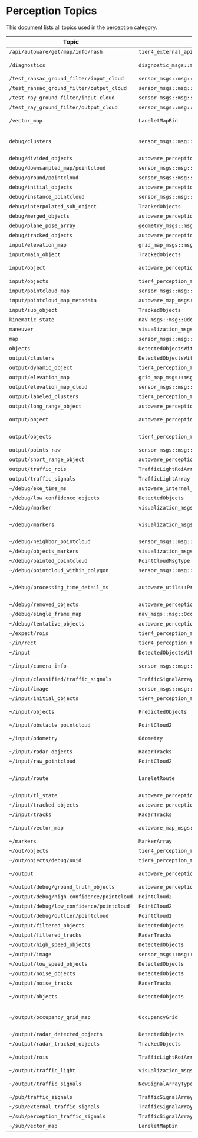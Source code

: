 # Perception Topics

This document lists all topics used in the perception category.

| Topic | Message Type | Publishers | Subscribers |
| ----- | ------------ | ---------- | ----------- |
| `/api/autoware/get/map/info/hash` | `tier4_external_api_msgs::msg::MapHash` |  | elevation_map_loader_node.cpp |
| `/diagnostics` | `diagnostic_msgs::msg::DiagnosticArray` | diagnostics_interface.cpp, pose_instability_detector.cpp and 3 more | fusion_node.cpp, test_diagnostics_interface.cpp and 17 more |
| `/test_ransac_ground_filter/input_cloud` | `sensor_msgs::msg::PointCloud2` | test_ransac_ground_filter.cpp |  |
| `/test_ransac_ground_filter/output_cloud` | `sensor_msgs::msg::PointCloud2` | test_ransac_ground_filter.cpp |  |
| `/test_ray_ground_filter/input_cloud` | `sensor_msgs::msg::PointCloud2` | test_ray_ground_filter.cpp |  |
| `/test_ray_ground_filter/output_cloud` | `sensor_msgs::msg::PointCloud2` | test_ray_ground_filter.cpp |  |
| `/vector_map` | `LaneletMapBin` |  | radar_object_tracker_node.cpp, map_based_prediction_node.cpp |
| `debug/clusters` | `sensor_msgs::msg::PointCloud2` | euclidean_cluster_node.cpp, voxel_grid_based_euclidean_cluster_node.cpp and 1 more |  |
| `debug/divided_objects` | `autoware_perception_msgs::msg::DetectedObjects` | debugger.hpp |  |
| `debug/downsampled_map/pointcloud` | `sensor_msgs::msg::PointCloud2` | voxel_grid_map_loader.cpp |  |
| `debug/ground/pointcloud` | `sensor_msgs::msg::PointCloud2` | node.cpp |  |
| `debug/initial_objects` | `autoware_perception_msgs::msg::DetectedObjects` | debugger.hpp |  |
| `debug/instance_pointcloud` | `sensor_msgs::msg::PointCloud2` | debugger.cpp |  |
| `debug/interpolated_sub_object` | `TrackedObjects` | decorative_tracker_merger_node.cpp |  |
| `debug/merged_objects` | `autoware_perception_msgs::msg::DetectedObjects` | debugger.hpp |  |
| `debug/plane_pose_array` | `geometry_msgs::msg::PoseArray` | node.cpp |  |
| `debug/tracked_objects` | `autoware_perception_msgs::msg::DetectedObjects` | debugger.hpp |  |
| `input/elevation_map` | `grid_map_msgs::msg::GridMap` |  | node.cpp |
| `input/main_object` | `TrackedObjects` |  | decorative_tracker_merger_node.cpp |
| `input/object` | `autoware_perception_msgs::msg::DetectedObjects` |  | object_range_splitter_node.cpp, position_filter.cpp and 2 more |
| `input/objects` | `tier4_perception_msgs::msg::DetectedObjectsWithFeature` |  | low_intensity_cluster_filter_node.cpp |
| `input/pointcloud_map` | `sensor_msgs::msg::PointCloud2` |  | elevation_map_loader_node.cpp |
| `input/pointcloud_map_metadata` | `autoware_map_msgs::msg::PointCloudMapMetaData` |  | elevation_map_loader_node.cpp |
| `input/sub_object` | `TrackedObjects` |  | decorative_tracker_merger_node.cpp |
| `kinematic_state` | `nav_msgs::msg::Odometry` |  | voxel_grid_map_loader.cpp |
| `maneuver` | `visualization_msgs::msg::MarkerArray` | map_based_prediction_node.cpp |  |
| `map` | `sensor_msgs::msg::PointCloud2` |  | voxel_grid_map_loader.cpp |
| `objects` | `DetectedObjectsWithFeature` | shape_estimation_node.cpp |  |
| `output/clusters` | `DetectedObjectsWithFeature` | cluster_merger_node.cpp |  |
| `output/dynamic_object` | `tier4_perception_msgs::msg::DetectedObjectsWithFeature` | node.cpp |  |
| `output/elevation_map` | `grid_map_msgs::msg::GridMap` | elevation_map_loader_node.cpp |  |
| `output/elevation_map_cloud` | `sensor_msgs::msg::PointCloud2` | elevation_map_loader_node.cpp |  |
| `output/labeled_clusters` | `tier4_perception_msgs::msg::DetectedObjectsWithFeature` | node.cpp |  |
| `output/long_range_object` | `autoware_perception_msgs::msg::DetectedObjects` | object_range_splitter_node.cpp |  |
| `output/object` | `autoware_perception_msgs::msg::DetectedObjects` | object_association_merger_node.cpp, decorative_tracker_merger_node.cpp and 2 more |  |
| `output/objects` | `tier4_perception_msgs::msg::DetectedObjectsWithFeature` | low_intensity_cluster_filter_node.cpp, topic_publisher.cpp |  |
| `output/points_raw` | `sensor_msgs::msg::PointCloud2` | node.cpp |  |
| `output/short_range_object` | `autoware_perception_msgs::msg::DetectedObjects` | object_range_splitter_node.cpp |  |
| `output/traffic_rois` | `TrafficLightRoiArray` | traffic_light_selector_node.cpp |  |
| `output/traffic_signals` | `TrafficLightArray` | traffic_light_category_merger_node.cpp |  |
| `~/debug/exe_time_ms` | `autoware_internal_debug_msgs::msg::Float32Stamped` | traffic_light_fine_detector_node.cpp |  |
| `~/debug/low_confidence_objects` | `DetectedObjects` | node.cpp |  |
| `~/debug/marker` | `visualization_msgs::msg::MarkerArray` | lanelet_filter.cpp, debug_marker.cpp and 7 more |  |
| `~/debug/markers` | `visualization_msgs::msg::MarkerArray` | traffic_light_map_based_detector_node.cpp, autoware_pure_pursuit_lateral_controller.cpp and 1 more |  |
| `~/debug/neighbor_pointcloud` | `sensor_msgs::msg::PointCloud2` | debugger.hpp |  |
| `~/debug/objects_markers` | `visualization_msgs::msg::MarkerArray` | debugger.cpp |  |
| `~/debug/painted_pointcloud` | `PointCloudMsgType` | node.cpp |  |
| `~/debug/pointcloud_within_polygon` | `sensor_msgs::msg::PointCloud2` | debugger.hpp |  |
| `~/debug/processing_time_detail_ms` | `autoware_utils::ProcessingTimeDetail` | multi_object_tracker_node.cpp, laserscan_based_occupancy_grid_map_node.cpp and 10 more |  |
| `~/debug/removed_objects` | `autoware_perception_msgs::msg::DetectedObjects` | debugger.hpp |  |
| `~/debug/single_frame_map` | `nav_msgs::msg::OccupancyGrid` | synchronized_grid_map_fusion_node.cpp |  |
| `~/debug/tentative_objects` | `autoware_perception_msgs::msg::TrackedObjects` | debugger.cpp |  |
| `~/expect/rois` | `tier4_perception_msgs::msg::TrafficLightRoiArray` | traffic_light_map_based_detector_node.cpp |  |
| `~/in/rect` | `tier4_perception_msgs::msg::DetectedObjectsWithFeature` |  | bytetrack_node.cpp |
| `~/input` | `DetectedObjectsWithFeature` |  | detected_object_feature_remover_node.cpp |
| `~/input/camera_info` | `sensor_msgs::msg::CameraInfo` |  | traffic_light_map_based_detector_node.cpp, bevfusion_node.cpp and 4 more |
| `~/input/classified/traffic_signals` | `TrafficSignalArray` |  | node.cpp |
| `~/input/image` | `sensor_msgs::msg::Image` |  | bevfusion_node.cpp, ar_tag_based_localizer.cpp |
| `~/input/initial_objects` | `tier4_perception_msgs::msg::DetectedObjectsWithFeature` |  | detection_by_tracker_node.cpp |
| `~/input/objects` | `PredictedObjects` | test.cpp | perception_online_evaluator_node.cpp, radar_objects_adapter.cpp and 6 more |
| `~/input/obstacle_pointcloud` | `PointCloud2` |  | pointcloud_based_occupancy_grid_map_node.cpp |
| `~/input/odometry` | `Odometry` |  | radar_tracks_msgs_converter_node.cpp, pose_instability_detector.cpp and 5 more |
| `~/input/radar_objects` | `RadarTracks` |  | radar_tracks_msgs_converter_node.cpp |
| `~/input/raw_pointcloud` | `PointCloud2` |  | pointcloud_based_occupancy_grid_map_node.cpp |
| `~/input/route` | `LaneletRoute` |  | node.cpp, traffic_light_map_based_detector_node.cpp and 2 more |
| `~/input/tl_state` | `autoware_perception_msgs::msg::TrafficLightGroupArray` |  | node.cpp |
| `~/input/tracked_objects` | `autoware_perception_msgs::msg::TrackedObjects` |  | detection_by_tracker_node.cpp |
| `~/input/tracks` | `RadarTracks` |  | radar_tracks_noise_filter_node.cpp |
| `~/input/vector_map` | `autoware_map_msgs::msg::LaneletMapBin` |  | traffic_light_multi_camera_fusion_node.cpp, node.cpp and 10 more |
| `~/markers` | `MarkerArray` | perception_online_evaluator_node.cpp |  |
| `~/out/objects` | `tier4_perception_msgs::msg::DetectedObjectsWithFeature` | tensorrt_yolox_node.cpp, bytetrack_node.cpp |  |
| `~/out/objects/debug/uuid` | `tier4_perception_msgs::msg::DynamicObjectArray` | bytetrack_node.cpp |  |
| `~/output` | `autoware_perception_msgs::msg::DetectedObjects` | detection_by_tracker_node.cpp, detected_object_feature_remover_node.cpp |  |
| `~/output/debug/ground_truth_objects` | `autoware_perception_msgs::msg::TrackedObjects` | node.cpp |  |
| `~/output/debug/high_confidence/pointcloud` | `PointCloud2` | occupancy_grid_map_outlier_filter_node.cpp |  |
| `~/output/debug/low_confidence/pointcloud` | `PointCloud2` | occupancy_grid_map_outlier_filter_node.cpp |  |
| `~/output/debug/outlier/pointcloud` | `PointCloud2` | occupancy_grid_map_outlier_filter_node.cpp |  |
| `~/output/filtered_objects` | `DetectedObjects` | radar_crossing_objects_noise_filter_node.cpp |  |
| `~/output/filtered_tracks` | `RadarTracks` | radar_tracks_noise_filter_node.cpp |  |
| `~/output/high_speed_objects` | `DetectedObjects` | object_velocity_splitter_node.cpp |  |
| `~/output/image` | `sensor_msgs::msg::Image` | node.cpp |  |
| `~/output/low_speed_objects` | `DetectedObjects` | object_velocity_splitter_node.cpp |  |
| `~/output/noise_objects` | `DetectedObjects` | radar_crossing_objects_noise_filter_node.cpp |  |
| `~/output/noise_tracks` | `RadarTracks` | radar_tracks_noise_filter_node.cpp |  |
| `~/output/objects` | `DetectedObjects` | simple_object_merger_node.cpp, radar_object_clustering_node.cpp and 9 more |  |
| `~/output/occupancy_grid_map` | `OccupancyGrid` | laserscan_based_occupancy_grid_map_node.cpp, pointcloud_based_occupancy_grid_map_node.cpp and 1 more |  |
| `~/output/radar_detected_objects` | `DetectedObjects` | radar_tracks_msgs_converter_node.cpp |  |
| `~/output/radar_tracked_objects` | `TrackedObjects` | radar_tracks_msgs_converter_node.cpp |  |
| `~/output/rois` | `TrafficLightRoiArray` | traffic_light_fine_detector_node.cpp, traffic_light_map_based_detector_node.cpp |  |
| `~/output/traffic_light` | `visualization_msgs::msg::MarkerArray` | node.cpp |  |
| `~/output/traffic_signals` | `NewSignalArrayType` | traffic_light_multi_camera_fusion_node.cpp, node.cpp and 2 more |  |
| `~/pub/traffic_signals` | `TrafficSignalArray` | traffic_light_arbiter.cpp |  |
| `~/sub/external_traffic_signals` | `TrafficSignalArray` |  | traffic_light_arbiter.cpp |
| `~/sub/perception_traffic_signals` | `TrafficSignalArray` |  | traffic_light_arbiter.cpp |
| `~/sub/vector_map` | `LaneletMapBin` |  | traffic_light_arbiter.cpp |
